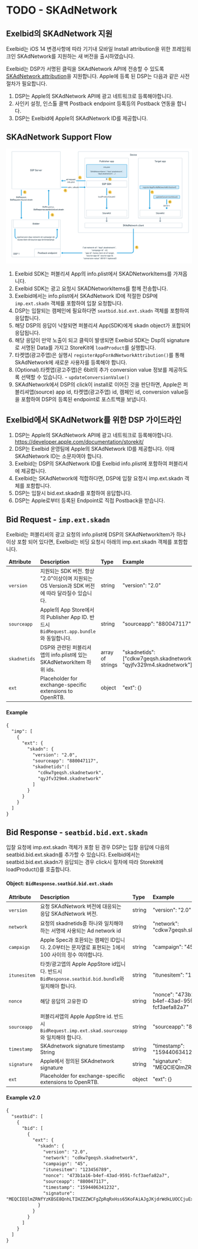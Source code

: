 
# TODO - SKAdNetwork

## Exelbid의 SKAdNetwork 지원

Exelbid는 iOS 14 변경사항에 따라 기기내 모바일 Install attribution을 위한 프레임워크인 SKAdNetwork를 지원하는 새 버전을 출시하였습니다.

Exelbid는 DSP가 서명된 클릭을 SKAdNetwork API에 전송할 수 있도록 [SKAdNetwork attribution][1]을 지원합니다. Apple에 등록 된 DSP는 다음과 같은 사전 절차가 필요합니다.
1. DSP는 Apple의 SKAdNetwork API에 광고 네트워크로 등록해야합니다.
2. 사인키 설정, 인스톨 콜백 Postback endpoint 등록등의 Postback 연동을 합니다.
3. DSP는 Exelbid에 Apple의 SKAdNetwork ID를 제공합니다.

## SKAdNetwork Support Flow
  ![import](./image/skadnetwork_flow.png)

1. Exelbid SDK는 퍼블리셔 App의 info.plist에서 SKADNetworkItems를 가져옵니다.
2. Exelbid SDK는 광고 요청시 SKADNetworkItems를 함께 전송합니다.
3. Exelbid에서는 info.plist에서 SKAdNetwork ID에 적절한 DSP에 `imp.ext.skadn` 객체를 포함하여 입찰 요청합니다.
4. DSP는 입찰되는 캠페인에 필요하다면 `seatbid.bid.ext.skadn` 객체를 포함하여 응답합니다.
5. 해당 DSP의 응답이 낙찰되면 퍼블리셔 App(SDK)에게 skadn object가 포합되어 응답됩니다.
6. 해당 응답이 만약 노출이 되고 클릭이 발생되면 Exelbid SDK는 Dsp의 signature로 서명된 Data를 가지고 StoreKit에 `loadProduct`를 실행합니다.
7. 타켓앱(광고주앱)은 실행시 `registerAppForAdNetworkAttribution()`를 통해 SkAdNetwork에 새로운 사용자를 등록해야 합니다.
8. (Optional).타켓앱(광고주앱)은 6bit의 추가 conversion value 정보를 제공하도록 선택할 수 있습니다. - `updateConversionValue()`
9. SKAdNetwork에서 DSP의 click이 install로 이어진 것을 판단하면, Apple은 퍼블리셔앱(source) app id, 타켓앱(광고주앱) id, 캠페인 id, conversion value등을 포함하여 DSP의 등록된 endpoint로 포스트백을 보냅니다.

## Exelbid에서 SKAdNetwork를 위한 DSP 가이드라인
1. DSP는 Apple의 SKAdNetwork API에 광고 네트워크로 등록해야합니다. https://developer.apple.com/documentation/storekit/
2. DSP는 Exelbid 운영팀에 Apple의 SKAdNetwork ID를 제공합니다. 이때 SKAdNetwork ID는 소문자여야 합니다.
3. Exelbid는 DSP의 SKAdNetwork ID를 Exelbid info.plist에 포함하여 퍼블리셔에 제공합니다.
4. Exelbid는 SKAdNetwork에 적합하다면, DSP에 입찰 요청시 imp.ext.skadn 객체를 포함합니다.
5. DSP는 입찰시 bid.ext.skadn를 포함하여 응답합니다.
6. DSP는 Apple로부터 등록된 Endpoint로 직접 Postback을 받습니다.

## Bid Request - `imp.ext.skadn`
Exelbid는 퍼블리셔의 광고 요청의 info.plist에 DSP의 SKAdNetworkItem가 하나 이상 포함 되어 있다면, Exelbid는 비딩 요청시 아래의 imp.ext.skadn 객체를 포함합니다.
<table>
  <thead>
    <tr>
      <td>
        <strong>Attribute</strong>
      </td>
      <td>
        <strong>Description</strong>
      </td>
      <td>
        <strong>Type</strong>
      </td>
      <td>
        <strong>Example</strong>
      </td>
    </tr>
  </thead>
  <tbody>
    <tr>
      <td>
        <code>version</code>
      </td>
      <td>
        지원되는 SDK 버전. 항상 "2.0"이상이며 지원되는 OS Version과 SDK 버전에 따라 달라질수 있습니다.
      </td>
      <td>
        string
      </td>
      <td>
        "version": "2.0"
      </td>
    </tr>
    <tr>
      <td>
        <code>sourceapp</code>
      </td>
      <td>
        Apple의 App Store에서의 Publisher App ID. 반드시 <code>BidRequest.app.bundle</code>와 동일합니다.
      </td>
      <td>
        string
      </td>
      <td>
        "sourceapp": "880047117"
      </td>
    </tr>
    <tr>
      <td>
        <code>skadnetids</code>
      </td>
      <td>
        DSP와 관련된 퍼블리셔 앱의 info.plist에 있는 SKAdNetworkItem 하위 ids.
      </td>
      <td>
        array of strings
      </td>
      <td>
        "skadnetids": ["cdkw7geqsh.skadnetwork", "qyjfv329m4.skadnetwork"]
      </td>
    </tr>
    <tr>
      <td>
        <code>ext</code>
      </td>
      <td>
        Placeholder for exchange-specific extensions to OpenRTB.
      </td>
      <td>
        object
      </td>
      <td>
        "ext": {}
      </td>
    </tr>
  </tbody>
</table>

#### Example
```
{
  "imp": [
    {
      "ext": {
        "skadn": {
          "version": "2.0",
          "sourceapp": "880047117",
          "skadnetids":[
            "cdkw7geqsh.skadnetwork",
            "qyJfv329m4.skadnetwork"
          ]
        }
      }
    }
  ]
}
```

## Bid Response - `seatbid.bid.ext.skadn`
입찰 요청에 imp.ext.skadn 객체가 포함 된 경우 DSP는 입찰 응답에 다음의 seatbid.bid.ext.skadn를 추가할 수 있습니다.
Exelbid에서는 seatbid.bid.ext.skadn가 응답되는 경우 click시 절차에 따라 Storekit에  loadProduct()를 호출합니다.

#### Object: `BidResponse.seatbid.bid.ext.skadn`

<table>
  <thead>
    <tr>
      <td>
        <strong>Attribute</strong>
      </td>
      <td>
        <strong>Description</strong>
      </td>
      <td>
        <strong>Type</strong>
      </td>
      <td>
        <strong>Example</strong>
      </td>
    </tr>
  </thead>
  <tbody>
    <tr>
      <td>
        <code>version</code>
      </td>
      <td>
        요청 SKAdNetwork 버전에 대응되는 응답 SKAdNetwork 버전.
      </td>
      <td>
        string
      </td>
      <td>
        "version": "2.0"
      </td>
    </tr>
    <tr>
      <td>
        <code>network</code>
      </td>
      <td>
        요청의 skadnetids중 하나와 일치해야 하는 서명에 사용되는 Ad network id
      </td>
      <td>
        string
      </td>
      <td>
        "network": "cdkw7geqsh.skadnetwork"
      </td>
    </tr>
    <tr>
      <td>
        <code>campaign</code>
      </td>
      <td>
        Apple Spec과 호환되는 캠페인 ID입니다. 2.0부터는 문자열로 표현되는 1에서 100 사이의 정수 여야합니다.
      </td>
      <td>
        string
      </td>
      <td>
        "campaign": "45"
      </td>
    </tr>
    <tr>
      <td>
        <code>itunesitem</code>
      </td>
      <td>
        타겟/광고앱의 Apple AppStore id입니다. 반드시<code>BidResponse.seatbid.bid.bundle</code>와 일치해야 합니다.
      </td>
      <td>
        string
      </td>
      <td>
        "itunesitem": "123456789"
      </td>
    </tr>
    <tr>
      <td>
        <code>nonce</code>
      </td>
      <td>
        해당 응답의 고유한 ID
      </td>
      <td>
        string
      </td>
      <td>
        "nonce": "473b1a16-b4ef-43ad-9591-fcf3aefa82a7"
      </td>
    </tr>
    <tr>
      <td>
        <code>sourceapp</code>
      </td>
      <td>
        퍼블리셔앱의 Apple AppStre id. 반드시<code>BidRequest.imp.ext.skad.sourceapp</code>와 일치해야 합니다.
      </td>
      <td>
        string
      </td>
      <td>
        "sourceapp": "880047117"
      </td>
    </tr>
    <tr>
      <td>
        <code>timestamp</code>
      </td>
      <td>
        SKAdnetwork signature timestamp String
      </td>
      <td>
        string
      </td>
      <td>
        "timestamp": "1594406341232"
      </td>
    </tr>
    <tr>
      <td>
        <code>signature</code>
      </td>
      <td>
        Apple에서 정의된 SKAdnetwork signature
      </td>
      <td>
        string
      </td>
      <td>
        "signature": "MEQCIEQlmZRNfYzK…"
      </td>
    </tr>
    <tr>
      <td>
        <code>ext</code>
      </td>
      <td>
        Placeholder for exchange-specific extensions to OpenRTB.
      </td>
      <td>
        object
      </td>
      <td>
        "ext": {}
      </td>
    </tr>
  </tbody>
</table>

#### Example v2.0

```
{
  "seatbid": [
    {
      "bid": [
        {
          "ext": {
            "skadn": {
              "version": "2.0",
              "network": "cdkw7geqsh.skadnetwork",
              "campaign": "45",
              "itunesitem": "123456789",
              "nonce": "473b1a16-b4ef-43ad-9591-fcf3aefa82a7",
              "sourceapp": "880047117",
              "timestamp": "1594406341232",
              "signature": "MEQCIEQlmZRNfYzKBSE8QnhLTIHZZZWCFgZpRqRxHss65KoFAiAJgJKjdrWdkLUOCCjuEx2RmFS7daRzSVZRVZ8RyMyUXg=="
            }
          }
        }
      ]
    }
  ]
}
```


[1]: https://developer.apple.com/documentation/storekit/skadnetwork
[2]: https://developer.apple.com/documentation/storekit/skadnetwork/configuring_the_participating_apps
[3]: https://d2al1opqne3nsh.cloudfront.net/images/skadnetwork-flow@2x.png
[4]: https://developer.apple.com/documentation/storekit/skadnetwork/generating_the_signature_to_validate_an_installation
[5]: https://developer.apple.com/documentation/uikit/uidevice/1620059-identifierforvendor
[6]: https://developer.apple.com/documentation/apptrackingtransparency/attrackingmanager/authorizationstatus
[7]:  https://developer.apple.com/documentation/storekit/skstoreproductviewcontroller/1620632-loadproduct
[8]: https://github.com/InteractiveAdvertisingBureau/GDPR-Transparency-and-Consent-Framework/
[9]: #skadnetwork-id-lists-for-app-developers
[10]: #skadnetwork-extension
[11]: #device-extension
[12]: #skadnetwork-id-lists-for-app-developers
[13]: #proposals-for-large-skadnetwork-id-list-management
[14]: https://developer.apple.com/documentation/storekit/skadnetwork/generating_the_signature_to_validate_view-through_ads
[15]: #IABTL-managed-SKAdnetwork-ID-list
[16]: https://github.com/InteractiveAdvertisingBureau/openrtb/blob/master/OpenRTB%20v3.0%20FINAL.md#list--loss-reason-codes-
